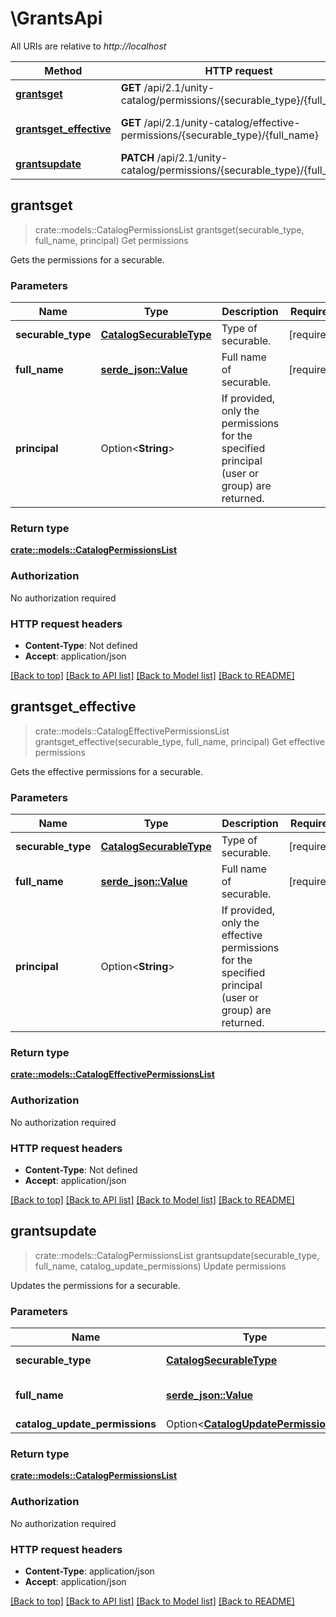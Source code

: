 # \GrantsApi

All URIs are relative to *http://localhost*

Method | HTTP request | Description
------------- | ------------- | -------------
[**grantsget**](GrantsApi.md#grantsget) | **GET** /api/2.1/unity-catalog/permissions/{securable_type}/{full_name} | Get permissions
[**grantsget_effective**](GrantsApi.md#grantsget_effective) | **GET** /api/2.1/unity-catalog/effective-permissions/{securable_type}/{full_name} | Get effective permissions
[**grantsupdate**](GrantsApi.md#grantsupdate) | **PATCH** /api/2.1/unity-catalog/permissions/{securable_type}/{full_name} | Update permissions



## grantsget

> crate::models::CatalogPermissionsList grantsget(securable_type, full_name, principal)
Get permissions

Gets the permissions for a securable.

### Parameters


Name | Type | Description  | Required | Notes
------------- | ------------- | ------------- | ------------- | -------------
**securable_type** | [**CatalogSecurableType**](.md) | Type of securable. | [required] |
**full_name** | [**serde_json::Value**](.md) | Full name of securable. | [required] |
**principal** | Option<**String**> | If provided, only the permissions for the specified principal (user or group) are returned. |  |

### Return type

[**crate::models::CatalogPermissionsList**](CatalogPermissionsList.md)

### Authorization

No authorization required

### HTTP request headers

- **Content-Type**: Not defined
- **Accept**: application/json

[[Back to top]](#) [[Back to API list]](../README.md#documentation-for-api-endpoints) [[Back to Model list]](../README.md#documentation-for-models) [[Back to README]](../README.md)


## grantsget_effective

> crate::models::CatalogEffectivePermissionsList grantsget_effective(securable_type, full_name, principal)
Get effective permissions

Gets the effective permissions for a securable.

### Parameters


Name | Type | Description  | Required | Notes
------------- | ------------- | ------------- | ------------- | -------------
**securable_type** | [**CatalogSecurableType**](.md) | Type of securable. | [required] |
**full_name** | [**serde_json::Value**](.md) | Full name of securable. | [required] |
**principal** | Option<**String**> | If provided, only the effective permissions for the specified principal (user or group) are returned. |  |

### Return type

[**crate::models::CatalogEffectivePermissionsList**](CatalogEffectivePermissionsList.md)

### Authorization

No authorization required

### HTTP request headers

- **Content-Type**: Not defined
- **Accept**: application/json

[[Back to top]](#) [[Back to API list]](../README.md#documentation-for-api-endpoints) [[Back to Model list]](../README.md#documentation-for-models) [[Back to README]](../README.md)


## grantsupdate

> crate::models::CatalogPermissionsList grantsupdate(securable_type, full_name, catalog_update_permissions)
Update permissions

Updates the permissions for a securable.

### Parameters


Name | Type | Description  | Required | Notes
------------- | ------------- | ------------- | ------------- | -------------
**securable_type** | [**CatalogSecurableType**](.md) | Type of securable. | [required] |
**full_name** | [**serde_json::Value**](.md) | Full name of securable. | [required] |
**catalog_update_permissions** | Option<[**CatalogUpdatePermissions**](CatalogUpdatePermissions.md)> |  |  |

### Return type

[**crate::models::CatalogPermissionsList**](CatalogPermissionsList.md)

### Authorization

No authorization required

### HTTP request headers

- **Content-Type**: application/json
- **Accept**: application/json

[[Back to top]](#) [[Back to API list]](../README.md#documentation-for-api-endpoints) [[Back to Model list]](../README.md#documentation-for-models) [[Back to README]](../README.md)

